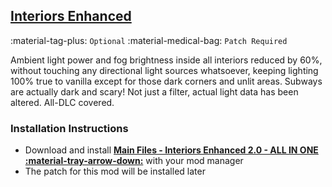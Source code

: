 ## [Interiors Enhanced](https://www.nexusmods.com/fallout4/mods/8768)
:material-tag-plus: `Optional`
:material-medical-bag: `Patch Required`

Ambient light power and fog brightness inside all interiors reduced by 60%, without touching any directional light sources whatsoever, keeping lighting 100% true to vanilla except for those dark corners and unlit areas. Subways are actually dark and scary! Not just a filter, actual light data has been altered. All-DLC covered. 

### Installation Instructions
* Download and install **[Main Files - Interiors Enhanced 2.0 - ALL IN ONE :material-tray-arrow-down:](https://www.nexusmods.com/fallout4/mods/8768?tab=files)** with your mod manager
* The patch for this mod will be installed later
